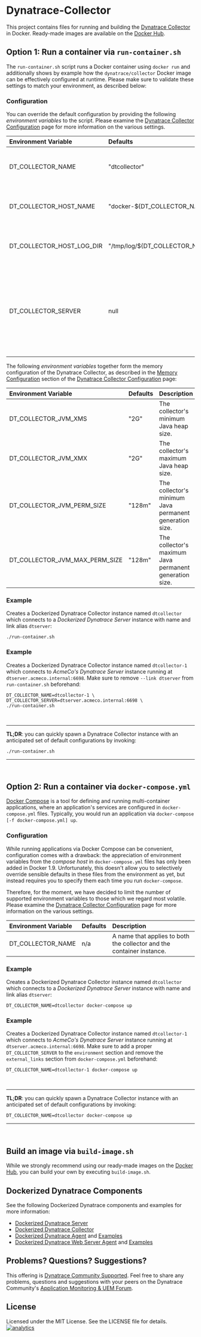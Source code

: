# Dynatrace-Collector

This project contains files for running and building the [Dynatrace Collector](http://www.dynatrace.com/en/products/application-monitoring.html) in Docker. Ready-made images are available on the [Docker Hub](https://hub.docker.com/r/dynatrace/collector/).

## Option 1: Run a container via `run-container.sh`

The `run-container.sh` script runs a Docker container using `docker run` and additionally shows by example how the `dynatrace/collector` Docker image can be effectively configured at runtime. Please make sure to validate these settings to match your environment, as described below:

### Configuration

You can override the default configuration by providing the following *environment variables* to the script. Please examine the [Dynatrace Collector Configuration](https://community.dynatrace.com/community/display/DOCDT62/Collector+Configuration) page for more information on the various settings.

| Environment Variable      | Defaults                        | Description
|:--------------------------|:--------------------------------|:-----------
| DT_COLLECTOR_NAME         | "dtcollector"                   | A name that applies to both the collector and the container instance.
| DT_COLLECTOR_HOST_NAME    | "docker-${DT_COLLECTOR_NAME}"   | A hostname that applies to the container instance (within Docker).
| DT_COLLECTOR_HOST_LOG_DIR | "/tmp/log/${DT_COLLECTOR_NAME}" | A directory on the host the collector logs shall be mapped to.
| DT_COLLECTOR_SERVER       | null                            | The "hostname:port" to a server the collector shall connect to. Auto-discovered if the collector is linked to an instance of `dynatrace/server` with alias `dtserver`.

The following *environment variables* together form the memory configuration of the Dynatrace Collector, as described in the [Memory Configuration](https://community.dynatrace.com/community/display/DOCDT62/Collector+Configuration#CollectorConfiguration-MemoryConfiguration) section of the [Dynatrace Collector Configuration](https://community.dynatrace.com/community/display/DOCDT62/Collector+Configuration) page:

| Environment Variable           | Defaults | Description
|:-------------------------------|:---------|:-----------
| DT_COLLECTOR_JVM_XMS           | "2G"     | The collector's minimum Java heap size.
| DT_COLLECTOR_JVM_XMX           | "2G"     | The collector's maximum Java heap size.
| DT_COLLECTOR_JVM_PERM_SIZE     | "128m"   | The collector's minimum Java permanent generation size.
| DT_COLLECTOR_JVM_MAX_PERM_SIZE | "128m"   | The collector's maximum Java permanent generation size.

### Example

Creates a Dockerized Dynatrace Collector instance named `dtcollector` which connects to a *Dockerized Dynatrace Server* instance with name and link alias `dtserver`:

```
./run-container.sh
```

### Example

Creates a Dockerized Dynatrace Collector instance named `dtcollector-1` which connects to *AcmeCo's Dynatrace Server* instance running at `dtserver.acmeco.internal:6698`. Make sure to remove `--link dtserver` from `run-container.sh` beforehand:

```
DT_COLLECTOR_NAME=dtcollector-1 \
DT_COLLECTOR_SERVER=dtserver.acmeco.internal:6698 \
./run-container.sh
```
<br>

---
**TL;DR**: you can quickly spawn a Dynatrace Collector instance with an anticipated set of default configurations by invoking:

```
./run-container.sh
```
---
<br>

## Option 2: Run a container via `docker-compose.yml`

[Docker Compose](https://docs.docker.com/compose/) is a tool for defining and running multi-container applications, where an application's services are configured in `docker-compose.yml` files. Typically, you would run an application via `docker-compose [-f docker-compose.yml] up`.

### Configuration

While running applications via Docker Compose can be convenient, configuration comes with a drawback: the appreciation of environment variables from the *compose host* in `docker-compose.yml` files has only been added in Docker 1.9. Unfortunately, this doesn't allow you to selectively override sensible defaults in these files from the environment as yet, but instead requires you to specify them each time you run `docker-compose`.

Therefore, for the moment, we have decided to limit the number of supported environment variables to those which we regard most volatile. Please examine the [Dynatrace Collector Configuration](https://community.dynatrace.com/community/display/DOCDT62/Collector+Configuration) page for more information on the various settings.

| Environment Variable | Defaults | Description
|:---------------------|:---------|:-----------
| DT_COLLECTOR_NAME    | n/a      | A name that applies to both the collector and the container instance.

### Example

Creates a Dockerized Dynatrace Collector instance named `dtcollector` which connects to a *Dockerized Dynatrace Server* instance with name and link alias `dtserver`:

```
DT_COLLECTOR_NAME=dtcollector docker-compose up
```

### Example

Creates a Dockerized Dynatrace Collector instance named `dtcollector-1` which connects to *AcmeCo's Dynatrace Server* instance running at `dtserver.acmeco.internal:6698`. Make sure to add a proper `DT_COLLECTOR_SERVER` to the `environment` section and remove the `external_links` section from `docker-compose.yml` beforehand:

```
DT_COLLECTOR_NAME=dtcollector-1 docker-compose up
```
<br>

---
**TL;DR**: you can quickly spawn a Dynatrace Collector instance with an anticipated set of default configurations by invoking:

```
DT_COLLECTOR_NAME=dtcollector docker-compose up
```
---
<br>

## Build an image via `build-image.sh`

While we strongly recommend using our ready-made images on the [Docker Hub](https://hub.docker.com/r/dynatrace/collector/), you can build your own by executing `build-image.sh`.

## Dockerized Dynatrace Components

See the following Dockerized Dynatrace components and examples for more information:

- [Dockerized Dynatrace Server](https://github.com/dynaTrace/Dynatrace-Docker/tree/master/Dynatrace-Server)
- [Dockerized Dynatrace Collector](https://github.com/dynaTrace/Dynatrace-Docker/tree/master/Dynatrace-Collector)
- [Dockerized Dynatrace Agent](https://github.com/dynaTrace/Dynatrace-Docker/tree/master/Dynatrace-Agent) and [Examples](https://github.com/dynaTrace/Dynatrace-Docker/tree/master/Dynatrace-Agent-Examples)
- [Dockerized Dynatrace Web Server Agent](https://github.com/dynaTrace/Dynatrace-Docker/tree/master/Dynatrace-WebServer-Agent) and [Examples](https://github.com/dynaTrace/Dynatrace-Docker/tree/master/Dynatrace-WebServer-Agent-Examples)

## Problems? Questions? Suggestions?

This offering is [Dynatrace Community Supported](https://community.dynatrace.com/community/display/DL/Support+Levels#SupportLevels-Communitysupported/NotSupportedbyDynatrace(providedbyacommunitymember)). Feel free to share any problems, questions and suggestions with your peers on the Dynatrace Community's [Application Monitoring & UEM Forum](https://answers.dynatrace.com/spaces/146/index.html).

## License

Licensed under the MIT License. See the LICENSE file for details.
[![analytics](https://www.google-analytics.com/collect?v=1&t=pageview&_s=1&dl=https%3A%2F%2Fgithub.com%2FdynaTrace&dp=%2FDynatrace-Docker%2FDynatrace-Collector&dt=Dynatrace-Docker%2FDynatrace-Collector&_u=Dynatrace~&cid=github.com%2FdynaTrace&tid=UA-54510554-5&aip=1)]()